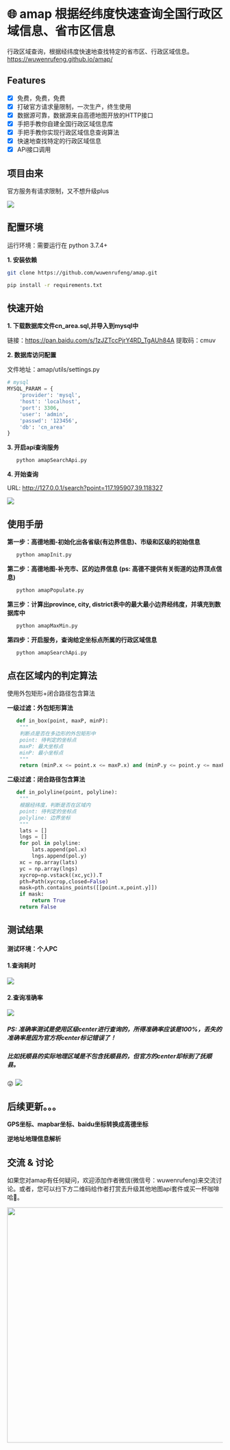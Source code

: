 # 🌐 amap 根据经纬度快速查询全国行政区域信息、省市区信息
行政区域查询，根据经纬度快速地查找特定的省市区、行政区域信息。
https://wuwenrufeng.github.io/amap/
## Features
- [x] 免费，免费，免费
- [x] 打破官方请求量限制，一次生产，终生使用
- [x] 数据源可靠，数据源来自高德地图开放的HTTP接口
- [x] 手把手教你自建全国行政区域信息库
- [x] 手把手教你实现行政区域信息查询算法
- [x] 快速地查找特定的行政区域信息
- [x] APi接口调用

## 项目由来
官方服务有请求限制，又不想升级plus

![](https://gitee.com/wuwenrufeng/amap/raw/master/gaode1.png)

## 配置环境
运行环境：需要运行在 python 3.7.4+ 

**1. 安装依赖**
```bash
git clone https://github.com/wuwenrufeng/amap.git

pip install -r requirements.txt
```
## 快速开始
**1. 下载数据库文件cn_area.sql,并导入到mysql中**

链接：https://pan.baidu.com/s/1zJZTccPjrY4RD_TgAUh84A 
提取码：cmuv 

**2. 数据库访问配置**

文件地址：amap/utils/settings.py

```python
# mysql
MYSQL_PARAM = {
    'provider': 'mysql',
    'host': 'localhost',
    'port': 3306,
    'user': 'admin',
    'passwd': '123456',
    'db': 'cn_area'
}
```
**3. 开启api查询服务**
```python
   python amapSearchApi.py
```
**4. 开始查询**

URL: http://127.0.0.1/search?point=117.195907,39.118327

![](https://gitee.com/wuwenrufeng/amap/raw/master/api.png)
## 使用手册
**第一步：高德地图-初始化出各省级(有边界信息)、市级和区级的初始信息**
```python
   python amapInit.py
```

**第二步：高德地图-补充市、区的边界信息 (ps: 高德不提供有关街道的边界顶点信息)**
```python
   python amapPopulate.py
```

**第三步：计算出province, city, district表中的最大最小边界经纬度，并填充到数据库中**
```python
   python amapMaxMin.py
```

**第四步：开启服务，查询给定坐标点所属的行政区域信息**
```python
   python amapSearchApi.py
```
## 点在区域内的判定算法
使用外包矩形+闭合路径包含算法

**一级过滤：外包矩形算法**
```python
   def in_box(point, maxP, minP):
    """
    判断点是否在多边形的外包矩形中 
    point: 待判定的坐标点 
    maxP: 最大坐标点 
    minP: 最小坐标点 
    """
    return (minP.x <= point.x <= maxP.x) and (minP.y <= point.y <= maxP.y)
```

**二级过滤：闭合路径包含算法**
```python
   def in_polyline(point, polyline):
    """
    根据经纬度，判断是否在区域内 
    point: 待判定的坐标点 
    polyline: 边界坐标
    """
    lats = []
    lngs = []
    for pol in polyline:
        lats.append(pol.x)
        lngs.append(pol.y)
    xc = np.array(lats)
    yc = np.array(lngs)
    xycrop=np.vstack((xc,yc)).T
    pth=Path(xycrop,closed=False)
    mask=pth.contains_points([[point.x,point.y]])
    if mask:
        return True
    return False
```

## 测试结果
#### 测试环境：个人PC
#### 1.查询耗时

![](https://gitee.com/wuwenrufeng/amap/raw/master/time.png)

#### 2.查询准确率
![](https://gitee.com/wuwenrufeng/amap/raw/master/test.png)

##### PS: 准确率测试是使用区级center进行查询的，所得准确率应该是100%，丢失的准确率是因为官方将center标记错误了！
##### 比如抚顺县的实际地理区域是不包含抚顺县的，但官方的center却标到了抚顺县。
😜
![](https://gitee.com/wuwenrufeng/amap/raw/master/fushun.png)

## 后续更新。。。

**GPS坐标、mapbar坐标、baidu坐标转换成高德坐标**

**逆地址地理信息解析**

## 交流 & 讨论

如果您对amap有任何疑问，欢迎添加作者微信(微信号：wuwenrufeng)来交流讨论。或者，您可以扫下方二维码给作者打赏去升级其他地图api套件或买一杯咖啡哈🥰。

<p align="center">
    <img src="https://gitee.com/wuwenrufeng/amap/raw/master/pay1.png" height="550" width="550">
</p>
